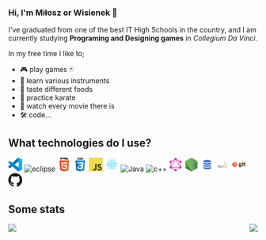 ### Hi, I'm Miłosz or Wisienek 🍒

I've graduated from one of the best IT High Schools in the country, and I am currently studying **Programing and Designing games** in *Collegium Da Vinci*.  

In my free time I like to;
- 🎮 play games 🃏
- 🎸 learn various instruments
- 🍜 taste different foods
- 🥋 practice karate
- 🎥 watch every movie there is
- 🛠 code...

## What technologies do I use?

<img alt="Visual Studio Code" width="28px" src="https://raw.githubusercontent.com/github/explore/80688e429a7d4ef2fca1e82350fe8e3517d3494d/topics/visual-studio-code/visual-studio-code.png" />
<img alt="eclipse" width="28px" src="https://cdn.jsdelivr.net/npm/simple-icons@5.18.0/icons/eclipseide.svg" />
<img alt="HTML5" width="28px" src="https://raw.githubusercontent.com/github/explore/80688e429a7d4ef2fca1e82350fe8e3517d3494d/topics/html/html.png" />
<img alt="CSS3" width="28px" src="https://raw.githubusercontent.com/github/explore/80688e429a7d4ef2fca1e82350fe8e3517d3494d/topics/css/css.png" />
<img alt="JavaScript" width="28px" src="https://raw.githubusercontent.com/github/explore/80688e429a7d4ef2fca1e82350fe8e3517d3494d/topics/javascript/javascript.png" />
<img alt="React" width="28px" src="https://raw.githubusercontent.com/github/explore/80688e429a7d4ef2fca1e82350fe8e3517d3494d/topics/react/react.png" />
<img alt="Java" width="28px" src="https://cdn.jsdelivr.net/npm/simple-icons@5.18.0/icons/java.svg" />
<img alt="c++" width="28px" src="https://cdn.jsdelivr.net/npm/simple-icons@5.18.0/icons/cplusplus.svg" />
<img alt="GraphQL" width="28px" src="https://raw.githubusercontent.com/github/explore/80688e429a7d4ef2fca1e82350fe8e3517d3494d/topics/graphql/graphql.png" />
<img alt="Node.js" width="28px" src="https://raw.githubusercontent.com/github/explore/80688e429a7d4ef2fca1e82350fe8e3517d3494d/topics/nodejs/nodejs.png" />
<img alt="SQL" width="28px" src="https://raw.githubusercontent.com/github/explore/80688e429a7d4ef2fca1e82350fe8e3517d3494d/topics/sql/sql.png" />
<img alt="MySQL" width="28px" src="https://raw.githubusercontent.com/github/explore/80688e429a7d4ef2fca1e82350fe8e3517d3494d/topics/mysql/mysql.png" />
<img alt="Git" width="28px" src="https://raw.githubusercontent.com/github/explore/80688e429a7d4ef2fca1e82350fe8e3517d3494d/topics/git/git.png" />
<img alt="GitHub" width="28px" src="https://raw.githubusercontent.com/github/explore/78df643247d429f6cc873026c0622819ad797942/topics/github/github.png" />  


## Some stats

<a href="https://github.com/wisienek/github-readme-stats">
  <img align="left" src="https://github-readme-stats.vercel.app/api?username=wisienek&show_icons=true&theme=react&hide=prs,issues&count_private=true" />

  <img align="right" src="https://github-readme-stats.vercel.app/api/top-langs/?username=wisienek&layout=compact&theme=react&langs_count=8" />
</a>

<!-- [![Wakatime stats](https://github-readme-stats.vercel.app/api/wakatime?username=wisienek)](https://github.com/wisienek/github-readme-stats) -->

